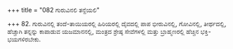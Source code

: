 +++
title = "082 ಗುರುವಿನಲಿ ತನ್ದೆಯಲಿ"

+++
82. ಗುರುವಿನಲ್ಲಿ ತಂದೆ-ತಾಯಿಯರಲ್ಲಿ ಹಿರಿಯರಲ್ಲಿ ದೈವದಲ್ಲಿ ಪಾಪ ಭೀರುವಿನಲ್ಲಿ, ಗೋವಿನಲ್ಲಿ, ತೀರ್ಥದಲ್ಲಿ, ಹೆಚ್ಚಾಗಿ ತನ್ನನ್ನು ಕಾಪಾಡುವ ಯಜಮಾನನಲ್ಲಿ, ಮಂತ್ರದ ಶ್ರೇಷ್ಠ ಸೇವೆಗಳಲ್ಲಿ ಮತ್ತು ಬ್ರಾಹ್ಮಣರಲ್ಲಿ ಹೆಚ್ಚಿನ ಭಕ್ತಿ-ಭಯಗಳಿರಬೇಕು.